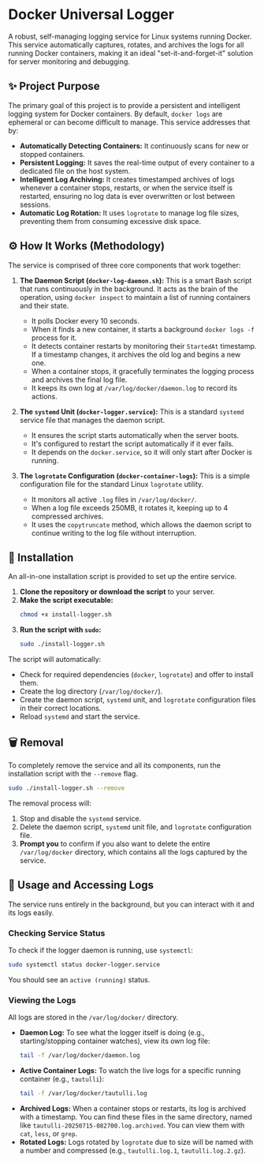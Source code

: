 # Docker Universal Logger

A robust, self-managing logging service for Linux systems running Docker. This service automatically captures, rotates, and archives the logs for all running Docker containers, making it an ideal "set-it-and-forget-it" solution for server monitoring and debugging.

## ✨ Project Purpose

The primary goal of this project is to provide a persistent and intelligent logging system for Docker containers. By default, `docker logs` are ephemeral or can become difficult to manage. This service addresses that by:

* **Automatically Detecting Containers:** It continuously scans for new or stopped containers.
* **Persistent Logging:** It saves the real-time output of every container to a dedicated file on the host system.
* **Intelligent Log Archiving:** It creates timestamped archives of logs whenever a container stops, restarts, or when the service itself is restarted, ensuring no log data is ever overwritten or lost between sessions.
* **Automatic Log Rotation:** It uses `logrotate` to manage log file sizes, preventing them from consuming excessive disk space.

## ⚙️ How It Works (Methodology)

The service is comprised of three core components that work together:

1.  **The Daemon Script (`docker-log-daemon.sh`):**
    This is a smart Bash script that runs continuously in the background. It acts as the brain of the operation, using `docker inspect` to maintain a list of running containers and their state.
    * It polls Docker every 10 seconds.
    * When it finds a new container, it starts a background `docker logs -f` process for it.
    * It detects container restarts by monitoring their `StartedAt` timestamp. If a timestamp changes, it archives the old log and begins a new one.
    * When a container stops, it gracefully terminates the logging process and archives the final log file.
    * It keeps its own log at `/var/log/docker/daemon.log` to record its actions.

2.  **The `systemd` Unit (`docker-logger.service`):**
    This is a standard `systemd` service file that manages the daemon script.
    * It ensures the script starts automatically when the server boots.
    * It's configured to restart the script automatically if it ever fails.
    * It depends on the `docker.service`, so it will only start after Docker is running.

3.  **The `logrotate` Configuration (`docker-container-logs`):**
    This is a simple configuration file for the standard Linux `logrotate` utility.
    * It monitors all active `.log` files in `/var/log/docker/`.
    * When a log file exceeds 250MB, it rotates it, keeping up to 4 compressed archives.
    * It uses the `copytruncate` method, which allows the daemon script to continue writing to the log file without interruption.

## 🚀 Installation

An all-in-one installation script is provided to set up the entire service.

1.  **Clone the repository or download the script** to your server.
2.  **Make the script executable:**
    ```bash
    chmod +x install-logger.sh
    ```
3.  **Run the script with `sudo`:**
    ```bash
    sudo ./install-logger.sh
    ```
The script will automatically:
* Check for required dependencies (`docker`, `logrotate`) and offer to install them.
* Create the log directory (`/var/log/docker/`).
* Create the daemon script, `systemd` unit, and `logrotate` configuration files in their correct locations.
* Reload `systemd` and start the service.

## 🗑️ Removal

To completely remove the service and all its components, run the installation script with the `--remove` flag.
```bash
sudo ./install-logger.sh --remove
```
The removal process will:
1.  Stop and disable the `systemd` service.
2.  Delete the daemon script, `systemd` unit file, and `logrotate` configuration file.
3.  **Prompt you** to confirm if you also want to delete the entire `/var/log/docker` directory, which contains all the logs captured by the service.

## 📄 Usage and Accessing Logs

The service runs entirely in the background, but you can interact with it and its logs easily.

### Checking Service Status

To check if the logger daemon is running, use `systemctl`:
```bash
sudo systemctl status docker-logger.service
```
You should see an `active (running)` status.

### Viewing the Logs

All logs are stored in the `/var/log/docker/` directory.

* **Daemon Log:** To see what the logger itself is doing (e.g., starting/stopping container watches), view its own log file:
    ```bash
    tail -f /var/log/docker/daemon.log
    ```
* **Active Container Logs:** To watch the live logs for a specific running container (e.g., `tautulli`):
    ```bash
    tail -f /var/log/docker/tautulli.log
    ```
* **Archived Logs:** When a container stops or restarts, its log is archived with a timestamp. You can find these files in the same directory, named like `tautulli-20250715-082700.log.archived`. You can view them with `cat`, `less`, or `grep`.
* **Rotated Logs:** Logs rotated by `logrotate` due to size will be named with a number and compressed (e.g., `tautulli.log.1`, `tautulli.log.2.gz`).
